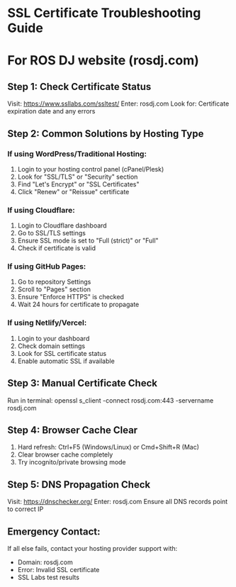 # SSL Certificate Troubleshooting Guide
# For ROS DJ website (rosdj.com)

## Step 1: Check Certificate Status
Visit: https://www.ssllabs.com/ssltest/
Enter: rosdj.com
Look for: Certificate expiration date and any errors

## Step 2: Common Solutions by Hosting Type

### If using WordPress/Traditional Hosting:
1. Login to your hosting control panel (cPanel/Plesk)
2. Look for "SSL/TLS" or "Security" section
3. Find "Let's Encrypt" or "SSL Certificates"
4. Click "Renew" or "Reissue" certificate

### If using Cloudflare:
1. Login to Cloudflare dashboard
2. Go to SSL/TLS settings
3. Ensure SSL mode is set to "Full (strict)" or "Full"
4. Check if certificate is valid

### If using GitHub Pages:
1. Go to repository Settings
2. Scroll to "Pages" section
3. Ensure "Enforce HTTPS" is checked
4. Wait 24 hours for certificate to propagate

### If using Netlify/Vercel:
1. Login to your dashboard
2. Check domain settings
3. Look for SSL certificate status
4. Enable automatic SSL if available

## Step 3: Manual Certificate Check
Run in terminal:
openssl s_client -connect rosdj.com:443 -servername rosdj.com

## Step 4: Browser Cache Clear
1. Hard refresh: Ctrl+F5 (Windows/Linux) or Cmd+Shift+R (Mac)
2. Clear browser cache completely
3. Try incognito/private browsing mode

## Step 5: DNS Propagation Check
Visit: https://dnschecker.org/
Enter: rosdj.com
Ensure all DNS records point to correct IP

## Emergency Contact:
If all else fails, contact your hosting provider support with:
- Domain: rosdj.com
- Error: Invalid SSL certificate
- SSL Labs test results

